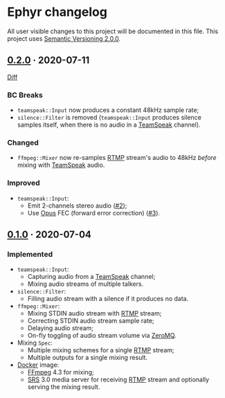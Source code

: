 Ephyr changelog
===============

All user visible changes to this project will be documented in this file. This project uses [Semantic Versioning 2.0.0].




## [0.2.0] · 2020-07-11
[0.2.0]: /../../tree/v0.2.0

[Diff](https://github.com/ALLATRA-IT/ephyr/compare/v0.1.0..v0.2.0)

### BC Breaks

- `teamspeak::Input` now produces a constant 48kHz sample rate;
- `silence::Filter` is removed (`teamspeak::Input` produces silence samples itself, when there is no audio in a [TeamSpeak] channel).

### Changed

- `ffmpeg::Mixer` now re-samples [RTMP] stream's audio to 48kHz _before_ mixing with [TeamSpeak] audio.

### Improved

- `teamspeak::Input`:
    - Emit 2-channels stereo audio ([#2]);
    - Use [Opus] FEC (forward error correction) ([#3]).
    
[#2]: /../../issues/2
[#3]: /../../issues/3




## [0.1.0] · 2020-07-04
[0.1.0]: /../../tree/v0.1.0

### Implemented

- `teamspeak::Input`:
    - Capturing audio from a [TeamSpeak] channel;
    - Mixing audio streams of multiple talkers.
- `silence::Filter`:
    - Filling audio stream with a silence if it produces no data.
- `ffmpeg::Mixer`:
    - Mixing STDIN audio stream with [RTMP] stream;
    - Correcting STDIN audio stream sample rate;
    - Delaying audio stream;
    - On-fly toggling of audio stream volume via [ZeroMQ].
- Mixing `Spec`:
    - Multiple mixing schemes for a single [RTMP] stream;
    - Multiple outputs for a single mixing result.
- [Docker] image:
    - [FFmpeg] 4.3 for mixing;
    - [SRS] 3.0 media server for receiving [RTMP] stream and optionally serving the mixing result.





[Docker]: https://www.docker.com
[FFmpeg]: https://ffmpeg.org
[Opus]: https://opus-codec.org
[RTMP]: https://en.wikipedia.org/wiki/Real-Time_Messaging_Protocol
[Semantic Versioning 2.0.0]: https://semver.org
[SRS]: https://ossrs.net
[TeamSpeak]: https://teamspeak.com
[ZeroMQ]: https://zeromq.org
